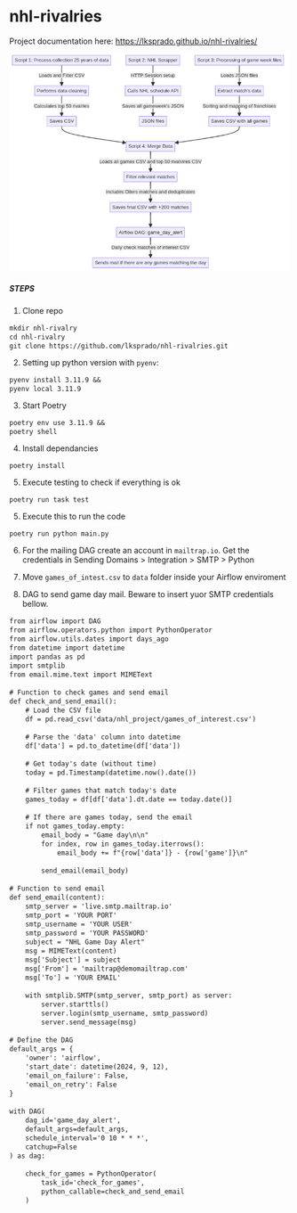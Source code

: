 # nhl-rivalries

Project documentation here: https://lksprado.github.io/nhl-rivalries/

![alt text](pics/image.png)


##### STEPS

1. Clone repo
```
mkdir nhl-rivalry
cd nhl-rivalry
git clone https://github.com/lksprado/nhl-rivalries.git

```
2. Setting up python version with `pyenv`:
```
pyenv install 3.11.9 &&
pyenv local 3.11.9
```

3. Start Poetry
```
poetry env use 3.11.9 &&
poetry shell
```
4. Install dependancies
```
poetry install
```
5. Execute testing to check if everything is ok
```
poetry run task test
```

5. Execute this to run the code
```
poetry run python main.py
```

6. For the mailing DAG create an account in `mailtrap.io`. Get the credentials in Sending Domains > Integration > SMTP > Python

7. Move `games_of_intest.csv` to `data` folder inside your Airflow enviroment

8. DAG to send game day mail. Beware to insert yuor SMTP credentials bellow.
```
from airflow import DAG
from airflow.operators.python import PythonOperator
from airflow.utils.dates import days_ago
from datetime import datetime
import pandas as pd
import smtplib
from email.mime.text import MIMEText

# Function to check games and send email
def check_and_send_email():
    # Load the CSV file
    df = pd.read_csv('data/nhl_project/games_of_interest.csv')

    # Parse the 'data' column into datetime
    df['data'] = pd.to_datetime(df['data'])

    # Get today's date (without time)
    today = pd.Timestamp(datetime.now().date())

    # Filter games that match today's date
    games_today = df[df['data'].dt.date == today.date()]

    # If there are games today, send the email
    if not games_today.empty:
        email_body = "Game day\n\n"
        for index, row in games_today.iterrows():
            email_body += f"{row['data']} - {row['game']}\n"
        
        send_email(email_body)

# Function to send email
def send_email(content):
    smtp_server = 'live.smtp.mailtrap.io'
    smtp_port = 'YOUR PORT'
    smtp_username = 'YOUR USER'
    smtp_password = 'YOUR PASSWORD'
    subject = "NHL Game Day Alert"
    msg = MIMEText(content)
    msg['Subject'] = subject
    msg['From'] = 'mailtrap@demomailtrap.com'
    msg['To'] = 'YOUR EMAIL'

    with smtplib.SMTP(smtp_server, smtp_port) as server:
        server.starttls()
        server.login(smtp_username, smtp_password)
        server.send_message(msg)

# Define the DAG
default_args = {
    'owner': 'airflow',
    'start_date': datetime(2024, 9, 12),
    'email_on_failure': False,
    'email_on_retry': False
}

with DAG(
    dag_id='game_day_alert',
    default_args=default_args,
    schedule_interval='0 10 * * *',
    catchup=False
) as dag:

    check_for_games = PythonOperator(
        task_id='check_for_games',
        python_callable=check_and_send_email
    )
```

